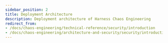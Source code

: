 ```yaml
---
sidebar_position: 2
title: Deployment Architecture
description: Deployment architecture of Harness Chaos Engineering  
redirect_from:
- /docs/chaos-engineering/technical-reference/security/introduction
- /docs/chaos-engineering/architecture-and-security/security/introduction
---
```

